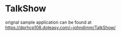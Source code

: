 # TalkShow
orignal sample application can be found at 
https://dprhcp108.doteasy.com/~johndimm/TalkShow/

